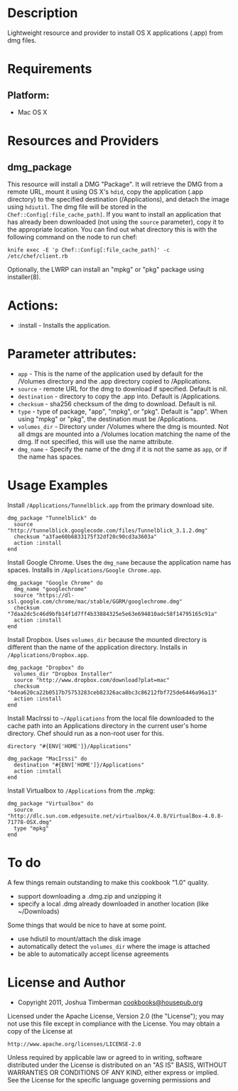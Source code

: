 Description
===========

Lightweight resource and provider to install OS X applications (.app) from dmg files.

Requirements
============

## Platform:

* Mac OS X

Resources and Providers
=======================

dmg\_package
------------

This resource will install a DMG "Package". It will retrieve the DMG from a remote URL, mount it using OS X's `hdid`, copy the application (.app directory) to the specified destination (/Applications), and detach the image using `hdiutil`. The dmg file will be stored in the `Chef::Config[:file_cache_path]`. If you want to install an application that has already been downloaded (not using the `source` parameter), copy it to the appropriate location. You can find out what directory this is with the following command on the node to run chef:

    knife exec -E 'p Chef::Config[:file_cache_path]' -c /etc/chef/client.rb

Optionally, the LWRP can install an "mpkg" or "pkg" package using installer(8).

# Actions:

* :install - Installs the application.

# Parameter attributes:

* `app` - This is the name of the application used by default for the /Volumes directory and the .app directory copied to /Applications.
* `source` - remote URL for the dmg to download if specified. Default is nil.
* `destination` - directory to copy the .app into. Default is /Applications.
* `checksum` - sha256 checksum of the dmg to download. Default is nil.
* `type` - type of package, "app", "mpkg", or "pkg". Default is "app". When using "mpkg" or "pkg", the destination must be /Applications.
* `volumes_dir` - Directory under /Volumes where the dmg is mounted. Not all dmgs are mounted into a /Volumes location matching the name of the dmg. If not specified, this will use the name attribute.
* `dmg_name` - Specify the name of the dmg if it is not the same as `app`, or if the name has spaces.

Usage Examples
==============

Install `/Applications/Tunnelblick.app` from the primary download site.

    dmg_package "Tunnelblick" do
      source "http://tunnelblick.googlecode.com/files/Tunnelblick_3.1.2.dmg"
      checksum "a3fae60b6833175f32df20c90cd3a3603a"
      action :install
    end

Install Google Chrome. Uses the `dmg_name` because the application name has spaces. Installs in `/Applications/Google Chrome.app`.

    dmg_package "Google Chrome" do
      dmg_name "googlechrome"
      source "https://dl-ssl.google.com/chrome/mac/stable/GGRM/googlechrome.dmg"
      checksum "7daa2dc5c46d9bfb14f1d7ff4b33884325e5e63e694810adc58f14795165c91a"
      action :install
    end

Install Dropbox. Uses `volumes_dir` because the mounted directory is different than the name of the application directory. Installs in `/Applications/Dropbox.app`.

    dmg_package "Dropbox" do
      volumes_dir "Dropbox Installer"
      source "http://www.dropbox.com/download?plat=mac"
      checksum "b4ea620ca22b0517b75753283ceb82326aca8bc3c86212fbf725de6446a96a13"
      action :install
    end

Install MacIrssi to `~/Applications` from the local file downloaded to the cache path into an Applications directory in the current user's home directory. Chef should run as a non-root user for this.

    directory "#{ENV['HOME']}/Applications"

    dmg_package "MacIrssi" do
      destination "#{ENV['HOME']}/Applications"
      action :install
    end

Install Virtualbox to `/Applications` from the .mpkg:

    dmg_package "Virtualbox" do
      source "http://dlc.sun.com.edgesuite.net/virtualbox/4.0.8/VirtualBox-4.0.8-71778-OSX.dmg"
      type "mpkg"
    end

To do
=====

A few things remain outstanding to make this cookbook "1.0" quality.

* support downloading a .dmg.zip and unzipping it
* specify a local .dmg already downloaded in another location (like ~/Downloads)

Some things that would be nice to have at some point.

* use hdiutil to mount/attach the disk image
* automatically detect the `volumes_dir` where the image is attached
* be able to automatically accept license agreements

License and Author
==================

* Copyright 2011, Joshua Timberman <cookbooks@housepub.org>

Licensed under the Apache License, Version 2.0 (the "License");
you may not use this file except in compliance with the License.
You may obtain a copy of the License at

    http://www.apache.org/licenses/LICENSE-2.0

Unless required by applicable law or agreed to in writing, software
distributed under the License is distributed on an "AS IS" BASIS,
WITHOUT WARRANTIES OR CONDITIONS OF ANY KIND, either express or implied.
See the License for the specific language governing permissions and
